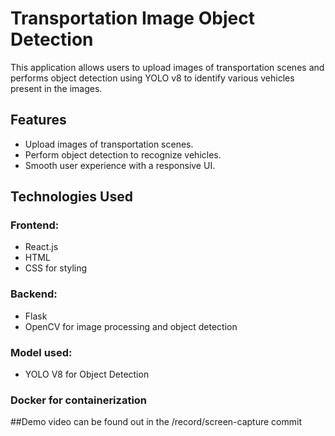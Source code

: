 # Transportation Image Object Detection

This application allows users to upload images of transportation scenes and performs object detection using YOLO v8 to identify various vehicles present in the images.

## Features

- Upload images of transportation scenes.
- Perform object detection to recognize vehicles.
- Smooth user experience with a responsive UI.

## Technologies Used

### Frontend:
- React.js
- HTML
- CSS for styling

### Backend:
- Flask
- OpenCV for image processing and object detection

### Model used:
- YOLO V8 for Object Detection

### Docker for containerization

##Demo video can be found out in the /record/screen-capture commit
